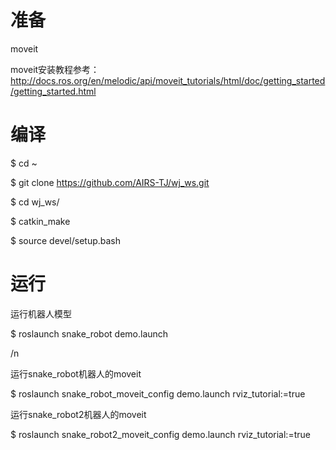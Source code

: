 # 准备

moveit

moveit安装教程参考：
http://docs.ros.org/en/melodic/api/moveit_tutorials/html/doc/getting_started/getting_started.html


# 编译

$ cd ~

$ git clone https://github.com/AIRS-TJ/wj_ws.git

$ cd wj_ws/

$ catkin_make

$ source devel/setup.bash 

# 运行

运行机器人模型

$ roslaunch snake_robot demo.launch

/n

运行snake_robot机器人的moveit

$ roslaunch snake_robot_moveit_config demo.launch rviz_tutorial:=true


运行snake_robot2机器人的moveit

$ roslaunch snake_robot2_moveit_config demo.launch rviz_tutorial:=true

